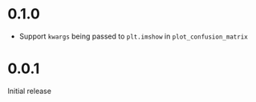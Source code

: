 # 0.1.0

* Support `kwargs` being passed to `plt.imshow` in `plot_confusion_matrix`

# 0.0.1

Initial release
